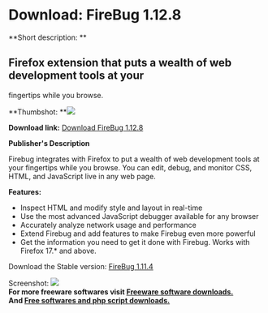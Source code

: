 # Download: FireBug 1.12.8

**Short description: **

## Firefox extension that puts a wealth of web development tools at your
fingertips while you browse.

  
**Thumbshot: **![](http://www.freewarefiles.com/screenshot/firebug_md.jpg)   
  
**Download link:** [Download FireBug 1.12.8](http://freesoftwares.boysofts.com/FireBug_program_65319.html)  
  

**Publisher's Description**  
  

Firebug integrates with Firefox to put a wealth of web development tools at
your fingertips while you browse. You can edit, debug, and monitor CSS, HTML,
and JavaScript live in any web page.

**Features:**

  * Inspect HTML and modify style and layout in real-time 
  * Use the most advanced JavaScript debugger available for any browser 
  * Accurately analyze network usage and performance 
  * Extend Firebug and add features to make Firebug even more powerful 
  * Get the information you need to get it done with Firebug. 
Works with Firefox 17.* and above.

Download the Stable version: [FireBug
1.11.4](https://getfirebug.com/releases/firebug/1.12/firebug-1.12.0.xpi)

  
  
Screenshot: ![](http://www.freewarefiles.com/screenshot/firebug.jpg)  
**For more freeware softwares visit [Freeware software downloads.](http://freesoftwares.boysofts.com/)**   
**And [Free softwares and php script downloads.](http://www.boysofts.com/)**


